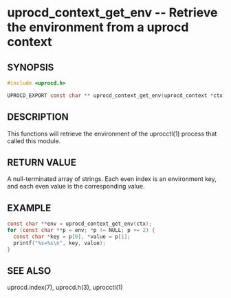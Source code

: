 # uprocd_context_get_env -- Retrieve the environment from a uprocd context

## SYNOPSIS

```c
#include <uprocd.h>

UPROCD_EXPORT const char ** uprocd_context_get_env(uprocd_context *ctx);
```

## DESCRIPTION

This functions will retrieve the environment of the uprocctl(1) process that called
this module.

## RETURN VALUE

A null-terminated array of strings. Each even index is an environment key, and each
even value is the corresponding value.

## EXAMPLE

```c
const char **env = uprocd_context_get_env(ctx);
for (const char **p = env; *p != NULL; p += 2) {
  const char *key = p[0], *value = p[1];
  printf("%s=%s\n", key, value);
}
```

## SEE ALSO

uprocd.index(7), uprocd.h(3), uprocctl(1)

